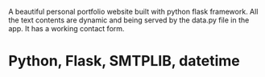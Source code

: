 A beautiful personal portfolio website built with python flask framework. All the text contents are dynamic and being served by the data.py file in the app. It has a working contact form.
# Python, Flask, SMTPLIB, datetime
